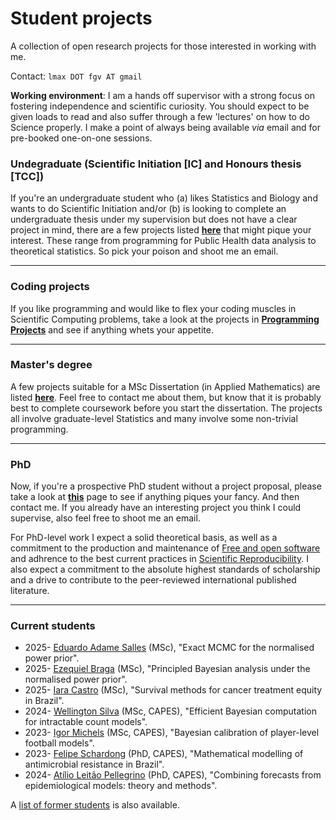 # Student projects
A collection of open research projects for those interested in working with me.

Contact: `lmax DOT fgv AT gmail`

**Working environment**: I am a hands off supervisor with a strong focus on fostering independence and scientific curiosity. You should expect to be given loads to read and also suffer through a few 'lectures' on how to do Science properly. I make a point of always being available _via_ email and for pre-booked one-on-one sessions. 

### Undegraduate (Scientific Initiation [IC] and Honours thesis [TCC])

If you're an undergraduate student who (a) likes Statistics and Biology and wants to do Scientific Initiation and/or (b) is looking to complete an undergraduate thesis under my supervision but does not have a clear project in mind, there are a few projects listed [**here**](https://github.com/maxbiostat/Student_projects/blob/main/Undegraduate/README.md) that might pique your interest.
These range from programming for Public Health data analysis to theoretical statistics. So pick your poison and shoot me an email.

---

### Coding projects

If you like programming and would like to flex your coding muscles in Scientific Computing problems, take a look at the projects in [**Programming Projects**](https://github.com/maxbiostat/Student_projects/tree/main/ProgrammingProjects) and see if anything whets your appetite. 

---
### Master's degree

A few projects suitable for a MSc Dissertation (in Applied Mathematics) are listed [**here**](https://github.com/maxbiostat/Student_projects/blob/main/MSc/README.md). Feel free to contact me about them, but know that it is probably best to complete coursework before you start the dissertation.
The projects all involve graduate-level Statistics and many involve some non-trivial programming.

---

### PhD

Now, if you're a prospective PhD student without a project proposal, please take a look at [**this**](https://github.com/maxbiostat/Student_projects/blob/main/PhD/README.md) page to see if anything piques your fancy. And then contact me. If you already have an interesting project you think I could supervise, also feel free to shoot me an email.

For PhD-level work I expect a solid theoretical basis, as well as a commitment to the production and maintenance of [Free and open software](https://en.wikipedia.org/wiki/Free_and_open-source_software) and adhrence to the best current practices in [Scientific Reproducibility](https://en.wikipedia.org/wiki/Reproducibility). I also expect a commitment to the absolute highest standards of scholarship and a drive to contribute to the peer-reviewed international published literature. 

---

### Current students


- 2025- [Eduardo Adame Salles](https://github.com/adamesalles) (MSc), "Exact MCMC for the normalised power prior".
- 2025- [Ezequiel Braga](https://github.com/EzequielEBS) (MSc), "Principled Bayesian analysis under the normalised power prior".
- 2025- [Iara Castro](https://github.com/iaracastro) (MSc), "Survival methods for cancer treatment equity in Brazil".
- 2024- [Wellington Silva](https://github.com/wellington36) (MSc, CAPES), "Efficient Bayesian computation for intractable count models".
- 2023- [Igor Michels](https://github.com/IgorMichels) (MSc, CAPES), "Bayesian calibration of player-level football models". 
- 2023- [Felipe Schardong](https://www.linkedin.com/in/felipe-schardong-9911a1217/) (PhD, CAPES), "Mathematical modelling of antimicrobial resistance in Brazil".
- 2024- [Atílio Leitão Pellegrino](https://www.linkedin.com/in/at%C3%ADlio-leit%C3%A3o-pellegrino-59016a192/?originalSubdomain=br) (PhD, CAPES), "Combining forecasts from epidemiological models: theory and methods".

A [list of former students](https://github.com/maxbiostat/Student_projects/tree/main/Alumni#readme) is also available. 
